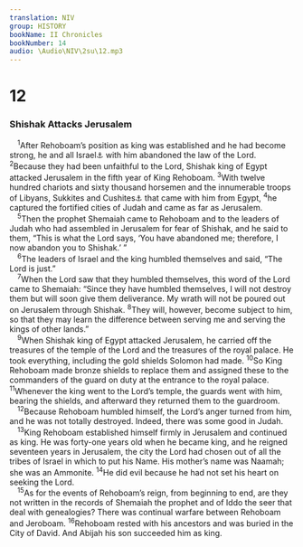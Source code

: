 ```yaml
---
translation: NIV
group: HISTORY
bookName: II Chronicles 
bookNumber: 14
audio: \Audio\NIV\2su\12.mp3
---
```


<div class="title"><h1>12</h1><h3>Shishak Attacks Jerusalem </h3></div>
<span class="verse 2su_12_1"> <sup>1</sup>After Rehoboam’s position as king was established and he had become strong, he and all Israel<a data-toggle="tooltip" data-placement="bottom" title="That is, Judah, as frequently in 2 Chronicles">⚓</a> with him abandoned the law of the Lord. </span>
<span class="verse 2su_12_2"><sup>2</sup>Because they had been unfaithful to the Lord, Shishak king of Egypt attacked Jerusalem in the fifth year of King Rehoboam. </span>
<span class="verse 2su_12_3"><sup>3</sup>With twelve hundred chariots and sixty thousand horsemen and the innumerable troops of Libyans, Sukkites and Cushites<a data-toggle="tooltip" data-placement="bottom" title="That is, people from the upper Nile region">⚓</a> that came with him from Egypt, </span>
<span class="verse 2su_12_4"><sup>4</sup>he captured the fortified cities of Judah and came as far as Jerusalem. <br/></span>
<span class="verse 2su_12_5"> <sup>5</sup>Then the prophet Shemaiah came to Rehoboam and to the leaders of Judah who had assembled in Jerusalem for fear of Shishak, and he said to them, “This is what the Lord says, ‘You have abandoned me; therefore, I now abandon you to Shishak.’ ” <br/></span>
<span class="verse 2su_12_6"> <sup>6</sup>The leaders of Israel and the king humbled themselves and said, “The Lord is just.” <br/></span>
<span class="verse 2su_12_7"> <sup>7</sup>When the Lord saw that they humbled themselves, this word of the Lord came to Shemaiah: “Since they have humbled themselves, I will not destroy them but will soon give them deliverance. My wrath will not be poured out on Jerusalem through Shishak. </span>
<span class="verse 2su_12_8"><sup>8</sup>They will, however, become subject to him, so that they may learn the difference between serving me and serving the kings of other lands.” <br/></span>
<span class="verse 2su_12_9"> <sup>9</sup>When Shishak king of Egypt attacked Jerusalem, he carried off the treasures of the temple of the Lord and the treasures of the royal palace. He took everything, including the gold shields Solomon had made. </span>
<span class="verse 2su_12_10"><sup>10</sup>So King Rehoboam made bronze shields to replace them and assigned these to the commanders of the guard on duty at the entrance to the royal palace. </span>
<span class="verse 2su_12_11"><sup>11</sup>Whenever the king went to the Lord’s temple, the guards went with him, bearing the shields, and afterward they returned them to the guardroom. <br/></span>
<span class="verse 2su_12_12"> <sup>12</sup>Because Rehoboam humbled himself, the Lord’s anger turned from him, and he was not totally destroyed. Indeed, there was some good in Judah. <br/></span>
<span class="verse 2su_12_13"> <sup>13</sup>King Rehoboam established himself firmly in Jerusalem and continued as king. He was forty-one years old when he became king, and he reigned seventeen years in Jerusalem, the city the Lord had chosen out of all the tribes of Israel in which to put his Name. His mother’s name was Naamah; she was an Ammonite. </span>
<span class="verse 2su_12_14"><sup>14</sup>He did evil because he had not set his heart on seeking the Lord. <br/></span>
<span class="verse 2su_12_15"> <sup>15</sup>As for the events of Rehoboam’s reign, from beginning to end, are they not written in the records of Shemaiah the prophet and of Iddo the seer that deal with genealogies? There was continual warfare between Rehoboam and Jeroboam. </span>
<span class="verse 2su_12_16"><sup>16</sup>Rehoboam rested with his ancestors and was buried in the City of David. And Abijah his son succeeded him as king. <br/></span>
